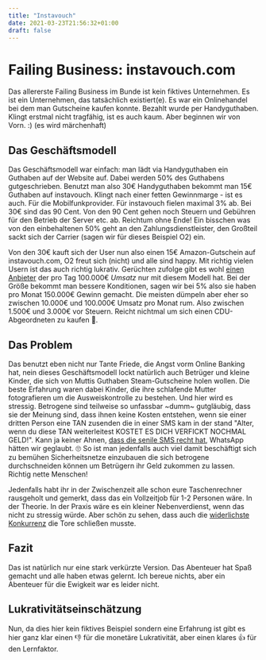 ```yaml
---
title: "Instavouch"
date: 2021-03-23T21:56:32+01:00
draft: false
---
```

# Failing Business: instavouch.com
Das allererste Failing Business im Bunde ist kein fiktives Unternehmen. Es ist ein Unternehmen, das tatsächlich existiert(e). Es war ein Onlinehandel bei dem man Gutscheine kaufen konnte. Bezahlt wurde per Handyguthaben. Klingt erstmal nicht tragfähig, ist es auch kaum. Aber beginnen wir von Vorn. :) (es wird märchenhaft)

## Das Geschäftsmodell
Das Geschäftsmodell war einfach: man lädt via Handyguthaben ein Guthaben auf der Website auf. Dabei werden 50% des Guthabens gutgeschrieben. Benutzt man also 30€ Handyguthaben bekommt man 15€ Guthaben auf instavouch. Klingt nach einer fetten Gewinnmarge - ist es auch. Für die Mobilfunkprovider. Für instavouch fielen maximal 3% ab. Bei 30€ sind das 90 Cent. Von den 90 Cent gehen noch Steuern und Gebühren für den Betrieb der Server etc. ab. Reichtum ohne Ende! Ein bisschen was von den einbehaltenen 50% geht an den Zahlungsdienstleister, den Großteil sackt sich der Carrier (sagen wir für dieses Beispiel O2) ein. 

Von den 30€ kauft sich der User nun also einen 15€ Amazon-Gutschein auf instavouch.com, O2 freut sich (nicht) und alle sind happy. Mit richtig vielen Usern ist das auch richtig lukrativ. Gerüchten zufolge gibt es wohl [einen Anbieter](https://igiftcards.de/) der pro Tag 100.000€ *Umsatz* nur mit diesem Modell hat. Bei der Größe bekommt man bessere Konditionen, sagen wir bei 5% also sie haben pro Monat 150.000€ Gewinn gemacht. Die meisten dümpeln aber eher so zwischen 10.000€ und 100.000€ Umsatz pro Monat rum. Also zwischen 1.500€ und 3.000€ vor Steuern. Reicht nichtmal um sich einen CDU-Abgeordneten zu kaufen 💸.

## Das Problem
Das benutzt eben nicht nur Tante Friede, die Angst vorm Online Banking hat, nein dieses Geschäftsmodell lockt natürlich auch Betrüger und kleine Kinder, die sich von Muttis Guthaben Steam-Gutscheine holen wollen. Die beste Erfahrung waren dabei Kinder, die ihre schlafende Mutter fotografieren um die Ausweiskontrolle zu bestehen. Und hier wird es stressig. Betrogene sind teilweise so unfassbar ~dumm~ gutgläubig, dass sie der Meinung sind, dass ihnen keine Kosten entstehen, wenn sie einer dritten Person eine TAN zusenden die in einer SMS kam in der stand "Alter, wenn du diese TAN weiterleitest KOSTET ES DICH VERFICKT NOCHMAL GELD!". Kann ja keiner Ahnen, [dass die senile SMS recht hat](https://mobilsicher.de/ratgeber/falsche-facebook-freunde-erschleichen-sms-tan), WhatsApp hätten wir geglaubt. 🙄 So ist man jedenfalls auch viel damit beschäftigt sich zu bemühen Sicherheitsnetze einzubauen die sich betrogene durchschneiden können um Betrügern ihr Geld zukommen zu lassen. Richtig nette Menschen!

Jedenfalls habt ihr in der Zwischenzeit alle schon eure Taschenrechner rausgeholt und gemerkt, dass das ein Vollzeitjob für 1-2 Personen wäre. In der Theorie. In der Praxis wäre es ein kleiner Nebenverdienst, wenn das nicht zu stressig würde. Aber schön zu sehen, dass auch die [widerlichste Konkurrenz](https://gftcards.de/maintenance) die Tore schließen musste.

## Fazit
Das ist natürlich nur eine stark verkürzte Version. Das Abenteuer hat Spaß gemacht und alle haben etwas gelernt. Ich bereue nichts, aber ein Abenteuer für die Ewigkeit war es leider nicht.

## Lukrativitätseinschätzung
Nun, da dies hier kein fiktives Beispiel sondern eine Erfahrung ist gibt es hier ganz klar einen 👎 für die monetäre Lukrativität, aber einen klares 👍 für den Lernfaktor.
